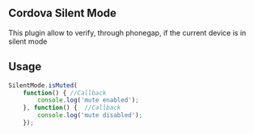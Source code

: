 ## Cordova Silent Mode

This plugin allow to verify, through phonegap, if the current device is in silent mode

## Usage

```js
SilentMode.isMuted(
	function() { //Callback
		console.log('mute enabled'); 
	}, function() {  //Callback
		console.log('mute disabled'); 
	});
```